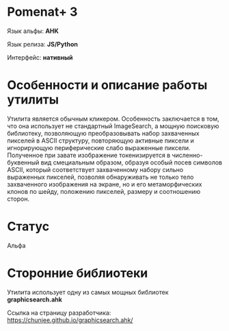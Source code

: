 # Pomenat+ 3

Язык альфы: **AHK**

Язык релиза: **JS/Python**

Интерфейс: **нативный**

# Особенности и описание работы утилиты
Утилита является обычным кликером. Особенность заключается в том, что она использует не стандартный ImageSearch, а мощную поисковую библиотеку, позволяющую преобразовывать набор захваченных пикселей в ASCII структуру, повторяющую активные пиксели и игнорирующую периферические слабо выраженные пиксели.
Полученное при завате изображение токенизируется в численно-буквенный вид смециальным образом, образуя особый посев символов ASCII, который соответствует захваченному набору сильно выраженных пикселей, позволяя обнаруживать не только тело захваченного изображения на экране, но и его метаморфических клонов по шейду, положению пикселей, размеру и соотношению сторон.

# Статус
Альфа

# Сторонние библиотеки
Утилита использует одну из самых мощных библиотек **graphicsearch.ahk**

Ссылка на страницу разработчика: https://chunjee.github.io/graphicsearch.ahk/

